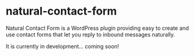 # natural-contact-form

Natural Contact Form is a WordPress plugin providing easy to create and use contact forms that let you reply to inbound messages naturally.

It is currently in development... coming soon!

